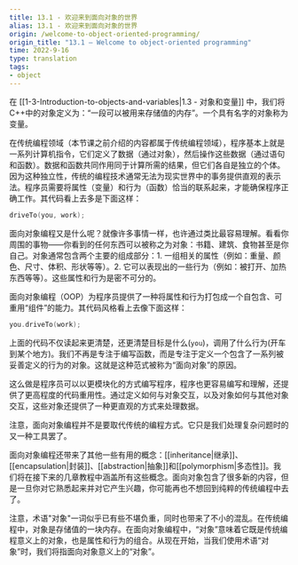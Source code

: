 ```yaml
---
title: 13.1 - 欢迎来到面向对象的世界
alias: 13.1 - 欢迎来到面向对象的世界
origin: /welcome-to-object-oriented-programming/
origin_title: "13.1 — Welcome to object-oriented programming"
time: 2022-9-16
type: translation
tags:
- object
---
```


在 [[1-3-Introduction-to-objects-and-variables|1.3 - 对象和变量]] 中，我们将C++中的对象定义为：“一段可以被用来存储值的内存”。一个具有名字的对象称为变量。

在传统编程领域（本节课之前介绍的内容都属于传统编程领域），程序基本上就是一系列计算机指令，它们定义了数据（通过对象），然后操作这些数据（通过语句和函数）。数据和函数共同作用同于计算所需的结果，但它们各自是独立的个体。因为这种独立性，传统的编程技术通常无法为现实世界中的事务提供直观的表示法。程序员需要将属性（变量）和行为（函数）恰当的联系起来，才能确保程序正确工作。其代码看上去多是下面这样：

```cpp
driveTo(you, work);
```

面向对象编程又是什么呢？就像许多事情一样，也许通过类比最容易理解。看看你周围的事物——你看到的任何东西可以被称之为对象：书籍、建筑、食物甚至是你自己。对象通常包含两个主要的组成部分：1. 一组相关的属性（例如：重量、颜色、尺寸、体积、形状等等）。2. 它可以表现出的一些行为（例如：被打开、加热东西等等）。这些属性和行为是密不可分的。

面向对象编程（OOP）为程序员提供了一种将属性和行为打包成一个自包含、可重用“组件”的能力。其代码风格看上去像下面这样：

```cpp
you.driveTo(work);
```

上面的代码不仅读起来更清楚，还更清楚目标是什么(`you`)，调用了什么行为(开车到某个地方)。我们不再是专注于编写函数，而是专注于定义一个包含了一系列被妥善定义的行为的对象。这就是这种范式被称为“面向对象”的原因。

这么做是程序员可以以更模块化的方式编写程序，程序也更容易编写和理解，还提供了更高程度的代码重用性。通过定义如何与对象交互，以及对象如何与其他对象交互，这些对象还提供了一种更直观的方式来处理数据。

注意，面向对象编程并不是要取代传统的编程方式。它只是我们处理复杂问题时的又一种工具罢了。

面向对象编程还带来了其他一些有用的概念：[[inheritance|继承]]、[[encapsulation|封装]]、[[abstraction|抽象]]和[[polymorphism|多态性]]。我们将在接下来的几章教程中涵盖所有这些概念。面向对象包含了很多新的内容，但是一旦你对它熟悉起来并对它产生兴趣，你可能再也不想回到纯粹的传统编程中去了。

注意，术语"对象"一词似乎已有些不堪负重，同时也带来了不小的混乱。在传统编程中，对象是存储值的一块内存。在面向对象编程中，“对象”意味着它既是传统编程意义上的对象，也是属性和行为的组合。从现在开始，当我们使用术语“对象”时，我们将指面向对象意义上的“对象”。
